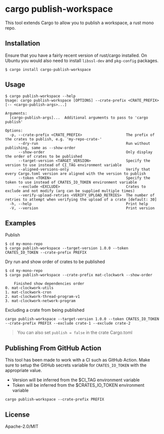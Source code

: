 # cargo publish-workspace

This tool extends Cargo to allow you to publish a workspace, a rust mono repo.

## Installation

Ensure that you have a fairly recent version of rust/cargo installed. On Ubuntu you would also need to install `libssl-dev` and `pkg-config` packages.

```console,ignore
$ cargo install cargo-publish-workspace
```

## Usage
```console
$ cargo publish-workspace --help
Usage: cargo publish-workspace [OPTIONS] --crate-prefix <CRATE_PREFIX> [-- <cargo-publish-args>...]

Arguments:
  [cargo-publish-args]...  Additional arguments to pass to 'cargo publish'

Options:
  -p, --crate-prefix <CRATE_PREFIX>                    The prefix of the crates to publish, e.g. 'my-repo-crate-'
      --dry-run                                        Run without publishing, same as --show-order
      --show-order                                     Only display the order of crates to be published
      --target-version <TARGET_VERSION>                Specify the version to use instead of CI_TAG environment variable
      --aligned-versions-only                          Verify that every Cargo.toml version are aligned with the version to publish
      --token <TOKEN>                                  Specify the token to use instead of CRATES_IO_TOKEN environment variable
      --exclude <EXCLUDE>                              Crates to exclude and not modify (arg can be supplied multiple times)
      --verify-upload-retries <VERIFY_UPLOAD_RETRIES>  The number of retries to attempt when verifying the upload of a crate [default: 30]
  -h, --help                                           Print help
  -V, --version                                        Print version
```

## Examples

Publish
```console
$ cd my-mono-repo
$ cargo publish-workspace --target-version 1.0.0 --token CRATES_IO_TOKEN --crate-prefix PREFIX
```

Dry run and show order of crates to be published
```console
$ cd my-mono-repo
$ cargo publish-workspace --crate-prefix mat-clockwork --show-order
```
```console
    Finished show dependencies order
0. mat-clockwork-utils
1. mat-clockwork-cron
2. mat-clockwork-thread-program-v1
3. mat-clockwork-network-program
```

Excluding a crate from being published
```console
cargo publish-workspace --target-version 1.0.0 --token CRATES_IO_TOKEN --crate-prefix PREFIX --exclude crate-1 --exclude crate-2
```
> You can also set `publish = false` in the crate Cargo.toml

## Publishing From GitHub Action
This tool has been made to work with a CI such as GitHub Action.
Make sure to setup the GitHub secrets variable for `CRATES_IO_TOKEN` with the appropriate value.
- Version will be inferred from the $CI_TAG environment variable
- Token will be inferred from the $CRATES_IO_TOKEN environment variable
```console
cargo publish-workspace --crate-prefix PREFIX
```

## License

Apache-2.0/MIT
